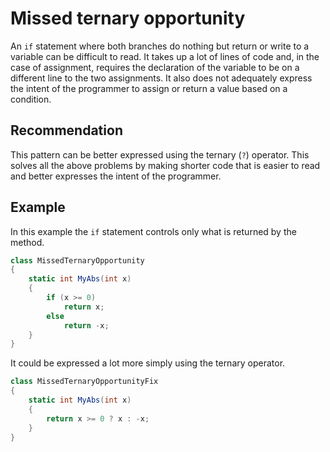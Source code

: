 # Missed ternary opportunity
An `if` statement where both branches do nothing but return or write to a variable can be difficult to read. It takes up a lot of lines of code and, in the case of assignment, requires the declaration of the variable to be on a different line to the two assignments. It also does not adequately express the intent of the programmer to assign or return a value based on a condition.


## Recommendation
This pattern can be better expressed using the ternary (`?`) operator. This solves all the above problems by making shorter code that is easier to read and better expresses the intent of the programmer.


## Example
In this example the `if` statement controls only what is returned by the method.


```csharp
class MissedTernaryOpportunity
{
    static int MyAbs(int x)
    {
        if (x >= 0)
            return x;
        else
            return -x;
    }
}

```
It could be expressed a lot more simply using the ternary operator.


```csharp
class MissedTernaryOpportunityFix
{
    static int MyAbs(int x)
    {
        return x >= 0 ? x : -x;
    }
}

```
